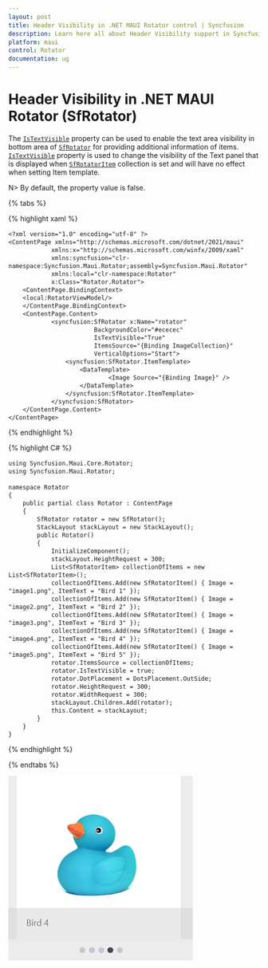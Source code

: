 ```yaml
---
layout: post
title: Header Visibility in .NET MAUI Rotator control | Syncfusion
description: Learn here all about Header Visibility support in Syncfusion .NET MAUI Rotator (SfRotator) control and more.
platform: maui 
control: Rotator
documentation: ug
---
```


# Header Visibility in .NET MAUI Rotator (SfRotator)

The [`IsTextVisible`](https://help.syncfusion.com/cr/xamarin/Syncfusion.SfRotator.XForms.SfRotator.html#Syncfusion_SfRotator_XForms_SfRotator_IsTextVisible) property can be used to enable the text area visibility in bottom area of [`SfRotator`](https://help.syncfusion.com/cr/xamarin/Syncfusion.SfRotator.XForms.SfRotator.html) for providing additional information of items. [`IsTextVisible`](https://help.syncfusion.com/cr/xamarin/Syncfusion.SfRotator.XForms.SfRotator.html#Syncfusion_SfRotator_XForms_SfRotator_IsTextVisible) property is used to change the visibility of the Text panel that is displayed when [`SfRotatorItem`](https://help.syncfusion.com/cr/xamarin/Syncfusion.SfRotator.XForms.SfRotatorItem.html) collection is set and will have no effect when setting Item template.

N> By default, the property value is false.

{% tabs %}

{% highlight xaml %}

    <?xml version="1.0" encoding="utf-8" ?>
    <ContentPage xmlns="http://schemas.microsoft.com/dotnet/2021/maui"
                xmlns:x="http://schemas.microsoft.com/winfx/2009/xaml"
                xmlns:syncfusion="clr-namespace:Syncfusion.Maui.Rotator;assembly=Syncfusion.Maui.Rotator"
                xmlns:local="clr-namespace:Rotator"
                x:Class="Rotator.Rotator">
        <ContentPage.BindingContext>
        <local:RotatorViewModel/>
        </ContentPage.BindingContext>
        <ContentPage.Content>
                <syncfusion:SfRotator x:Name="rotator" 
                            BackgroundColor="#ececec"
                            IsTextVisible="True"
                            ItemsSource="{Binding ImageCollection}" 
                            VerticalOptions="Start">
                    <syncfusion:SfRotator.ItemTemplate>
                        <DataTemplate>
                                <Image Source="{Binding Image}" />
                        </DataTemplate>
                    </syncfusion:SfRotator.ItemTemplate>
                </syncfusion:SfRotator>
        </ContentPage.Content>
    </ContentPage>

{% endhighlight %}

{% highlight C# %}

    using Syncfusion.Maui.Core.Rotator;
    using Syncfusion.Maui.Rotator;

    namespace Rotator
    {
        public partial class Rotator : ContentPage
        {
            SfRotator rotator = new SfRotator();
            StackLayout stackLayout = new StackLayout();
            public Rotator()
            {
                InitializeComponent();
                stackLayout.HeightRequest = 300;
                List<SfRotatorItem> collectionOfItems = new List<SfRotatorItem>();
                collectionOfItems.Add(new SfRotatorItem() { Image = "image1.png", ItemText = "Bird 1" });
                collectionOfItems.Add(new SfRotatorItem() { Image = "image2.png", ItemText = "Bird 2" });
                collectionOfItems.Add(new SfRotatorItem() { Image = "image3.png", ItemText = "Bird 3" });
                collectionOfItems.Add(new SfRotatorItem() { Image = "image4.png", ItemText = "Bird 4" });
                collectionOfItems.Add(new SfRotatorItem() { Image = "image5.png", ItemText = "Bird 5" });
                rotator.ItemsSource = collectionOfItems;
                rotator.IsTextVisible = true;
                rotator.DotPlacement = DotsPlacement.OutSide;
                rotator.HeightRequest = 300;
                rotator.WidthRequest = 300;
                stackLayout.Children.Add(rotator);
                this.Content = stackLayout;
            }
        }
    }

{% endhighlight %}

{% endtabs %}

![IsTextVisible](images/IsTextVisible.png)
